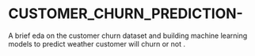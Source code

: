 # CUSTOMER_CHURN_PREDICTION-
A brief eda on the customer churn dataset and building machine learning models to predict weather customer will churn or not . 
